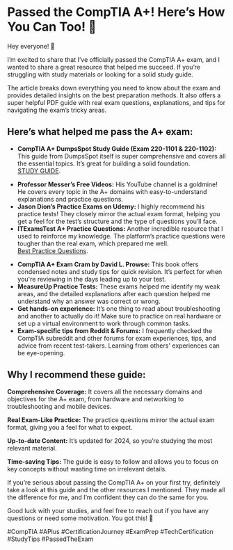 <h1>Passed the CompTIA A+! Here’s How You Can Too! 🚀</h1>

<p>Hey everyone! 👋</p>

<p>I’m excited to share that I’ve officially passed the CompTIA A+ exam, and I wanted to share a great resource that helped me succeed. If you’re struggling with study materials or looking for a solid study guide.

<p>The article breaks down everything you need to know about the exam and provides detailed insights on the best preparation methods. It also offers a super helpful PDF guide with real exam questions, explanations, and tips for navigating the exam’s tricky areas.</p>

<h2>Here’s what helped me pass the A+ exam:</h2>

<ul>
    <li><strong>CompTIA A+ DumpsSpot Study Guide (Exam 220-1101 & 220-1102):</strong> This guide from DumpsSpot itself is super comprehensive and covers all the essential topics. It’s great for building a solid foundation.</li> <a href="https://bit.ly/CompTIA_Study_Guide" target="_blank">STUDY GUIDE</a>.</p>

  <li><strong>Professor Messer’s Free Videos:</strong> His YouTube channel is a goldmine! He covers every topic in the A+ domains with easy-to-understand explanations and practice questions.</li>

  <li><strong>Jason Dion’s Practice Exams on Udemy:</strong> I highly recommend his practice tests! They closely mirror the actual exam format, helping you get a feel for the test’s structure and the type of questions you’ll face.</li>

  <li><strong>ITExamsTest A+ Practice Questions:</strong> Another incredible resource that I used to reinforce my knowledge. The platform’s practice questions were tougher than the real exam, which prepared me well.</li>
  <a href="https://bit.ly/CompTIA-Practice-Questions" target="_blank">Best Practice Questions</a>.</p>

  <li><strong>CompTIA A+ Exam Cram by David L. Prowse:</strong> This book offers condensed notes and study tips for quick revision. It’s perfect for when you're reviewing in the days leading up to your test.</li>

  <li><strong>MeasureUp Practice Tests:</strong> These exams helped me identify my weak areas, and the detailed explanations after each question helped me understand why an answer was correct or wrong.</li>

<li><strong>Get hands-on experience:</strong> It’s one thing to read about troubleshooting and another to actually do it! Make sure to practice on real hardware or set up a virtual environment to work through common tasks.</li>

<li><strong>Exam-specific tips from Reddit & Forums:</strong> I frequently checked the CompTIA subreddit and other forums for exam experiences, tips, and advice from recent test-takers. Learning from others' experiences can be eye-opening.</li>
</ul>

<h2>Why I recommend these guide:</h2>

<p><strong>Comprehensive Coverage:</strong> It covers all the necessary domains and objectives for the A+ exam, from hardware and networking to troubleshooting and mobile devices.</p>
<p><strong>Real Exam-Like Practice:</strong> The practice questions mirror the actual exam format, giving you a feel for what to expect.</p>
<p><strong>Up-to-date Content:</strong> It’s updated for 2024, so you’re studying the most relevant material.</p>
<p><strong>Time-saving Tips:</strong> The guide is easy to follow and allows you to focus on key concepts without wasting time on irrelevant details.</p>

<p>If you’re serious about passing the CompTIA A+ on your first try, definitely take a look at this guide and the other resources I mentioned. They made all the difference for me, and I’m confident they can do the same for you.</p>

<p>Good luck with your studies, and feel free to reach out if you have any questions or need some motivation. You got this! 💪</p>

<p>#CompTIA #APlus #CertificationJourney #ExamPrep #TechCertification #StudyTips #PassedTheExam</p>

</body>
</html>

